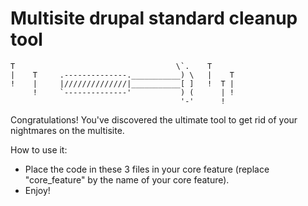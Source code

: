 # Multisite drupal standard cleanup tool

```
T                                    \`.    T
|    T     .--------------.___________) \   |    T
!    |     |//////////////|___________[ ]   !  T |
     !     `--------------'           ) (      | !
                                      '-'      !
```
Congratulations!
You've discovered the ultimate tool to get rid of your nightmares on the multisite.

How to use it:
- Place the code in these 3 files in your core feature (replace "core_feature" by the name of your core feature).
- Enjoy!
